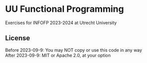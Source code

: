 # UU Functional Programming
Exercises for INFOFP 2023-2024 at Utrecht University

## License
Before  2023-09-9: You may NOT copy or use this code in any way  
After   2023-09-9: MIT or Apache 2.0, at your option